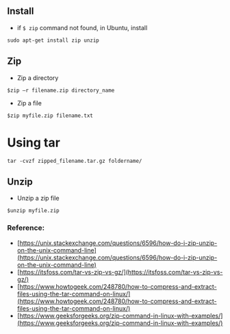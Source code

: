 ## Install
- if `$ zip` command not found, in Ubuntu, install
```
sudo apt-get install zip unzip
```
## Zip
- Zip a directory
```
$zip –r filename.zip directory_name
```
- Zip a file
```
$zip myfile.zip filename.txt

```

# Using tar
```
tar -cvzf zipped_filename.tar.gz foldername/
```

## Unzip
- Unzip a zip file
```
$unzip myfile.zip 
```

### Reference:
- [https://unix.stackexchange.com/questions/6596/how-do-i-zip-unzip-on-the-unix-command-line](https://unix.stackexchange.com/questions/6596/how-do-i-zip-unzip-on-the-unix-command-line)
- [https://itsfoss.com/tar-vs-zip-vs-gz/](https://itsfoss.com/tar-vs-zip-vs-gz/)
- [https://www.howtogeek.com/248780/how-to-compress-and-extract-files-using-the-tar-command-on-linux/](https://www.howtogeek.com/248780/how-to-compress-and-extract-files-using-the-tar-command-on-linux/)
- [https://www.geeksforgeeks.org/zip-command-in-linux-with-examples/](https://www.geeksforgeeks.org/zip-command-in-linux-with-examples/)